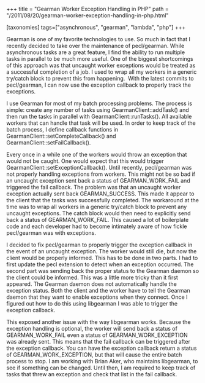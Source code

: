 +++
title = "Gearman Worker Exception Handling in PHP"
path = "/2011/08/20/gearman-worker-exception-handling-in-php.html"

[taxonomies]
tags=["asynchronous", "gearman", "lambda", "php"]
+++

Gearman is one of my favorite technologies to use. So much in fact that I recently decided to take over the maintenance of pecl/gearman. While asynchronous tasks are a great feature, I find the ability to run multiple tasks in parallel to be much more useful. One of the biggest shortcomings of this approach was that uncaught worker exceptions would be treated as a successful completion of a job. I used to wrap all my workers in a generic try/catch block to prevent this from happening.  With the latest commits to pecl/gearman, I can now use the exception callback to properly track the exceptions.

<!-- more -->I use Gearman for most of my batch processing problems. The process is simple: create any number of tasks using GearmanClient::addTask() and then run the tasks in parallel with GearmanClient::runTasks(). All available workers that can handle that task will be used. In order to keep track of the batch process, I define callback functions in GearmanClient::setCompleteCallback() and GearmanClient::setFailCallback().

<script type="text/javascript" src="https://gist.github.com/1159750.js?file=gearman-client-batch-example.php"></script>

<p>Every once in a while one of the workers would throw an exception that would not be caught. One would expect that this would trigger GearmanClient::setExceptionCallback(). Until recently, pecl/gearman was not properly handling exceptions from workers. This might not be so bad if an uncaught exception sent back a status of GEARMAN_WORK_FAIL and triggered the fail callback. The problem was that an uncaught worker exception actually sent back GEARMAN_SUCCESS. This made it appear to the client that the tasks was successfully completed. The workaround at the time was to wrap all workers in a generic try/catch block to prevent any uncaught exceptions. The catch block would then need to explicitly send back a status of GEARMAN_WORK_FAIL. This caused a lot of boilerplate code and each developer had to become intimately aware of how fickle pecl/gearman was with exceptions.</p> 

<p>I decided to fix pecl/gearman to properly trigger the exception callback in the event of an uncaught exception. The worker would still die, but now the client would be properly informed. This has to be done in two parts. I had to first update the pecl extension to detect when an exception occurred. The second part was sending back the proper status to the Gearman daemon so the client could be informed. This was a little more tricky than it first appeared. The Gearman daemon does not automatically handle the exception status. Both the client and the worker have to tell the Gearman daemon that they want to enable exceptions when they connect. Once I figured out how to do this using libgearman I was able to trigger the exception callback.</p> 

<p>This exposed another issue with the way libgearman works. Because the exception handling is optional, the worker will send back a status of GEARMAN_WORK_FAIL even a status of GEARMAN_WORK_EXCEPTION was already sent. This means that the fail callback can be triggered after the exception callback. You can have the exception callback return a status of GEARMAN_WORK_EXCEPTION, but that will cause the entire batch process to stop. I am working with Brian Aker, who maintains libgearman, to see if something can be changed. Until then, I am required to keep track of tasks that threw an exception and check that list in the fail callback.</p>

<script type="text/javascript" src="https://gist.github.com/1159694.js?file=gearman-client-exception-callback.php"></script>
<script type="text/javascript" src="https://gist.github.com/1159700.js?file=gearman-worker-exception.php"></script>
